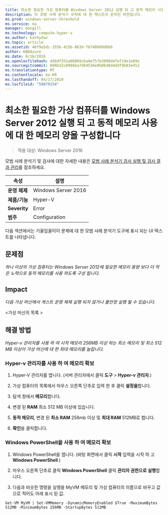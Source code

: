 ```yaml
---
title: 최소한 필요한 가상 컴퓨터를 Windows Server 2012 실행 되 고 동적 메모리 사용에 대 한 메모리 양을 구성합니다
description: 이 모범 사례 분석기 규칙에 대 한 텍스트의 온라인 버전입니다.
ms.prod: windows-server-threshold
ms.service: na
manager: dongill
ms.technology: compute-hyper-v
ms.author: kathydav
ms.topic: article
ms.assetid: 46f9a5dc-355b-415b-863d-fb740609d6b6
author: KBDAzure
ms.date: 8/16/2016
ms.openlocfilehash: 4d8df352a00809cba8ef57b3098d4fef19e1e89e
ms.sourcegitcommit: 0d0b32c8986ba7db9536e0b8648d4ddf9b03e452
ms.translationtype: MT
ms.contentlocale: ko-KR
ms.lasthandoff: 04/17/2019
ms.locfileid: "59879154"
---
```

# <a name="configure-at-least-the-required-amount-of-memory-for-a-virtual-machine-running-windows-server-2012-and-enabled-for-dynamic-memory"></a>최소한 필요한 가상 컴퓨터를 Windows Server 2012 실행 되 고 동적 메모리 사용에 대 한 메모리 양을 구성합니다

>적용 대상: Windows Server 2016

모범 사례 분석기 및 검사에 대한 자세한 내용은 [모범 사례 분석기 검사 실행 및 검사 결과 관리](https://go.microsoft.com/fwlink/p/?LinkID=223177)를 참조하세요.  
  
|속성|설명|  
|-|-|  
|**운영 체제**|Windows Server 2016|  
|**제품/기능**|Hyper-V|  
|**Severity**|Error|  
|**범주**|Configuration|  
  
다음 섹션에서는 기울임꼴이이 문제에 대 한 모범 사례 분석기 도구에 표시 되는 UI 텍스트를 나타냅니다.  
  
## <a name="issue"></a>**문제점**  
*하나 이상의 가상 컴퓨터는 Windows Server 2012에 필요한 메모리 용량 보다 더 적은 노력으로 동적 메모리를 사용 하도록 구성 됩니다.*  
  
## <a name="impact"></a>**Impact**  
*다음 가상 머신에서 게스트 운영 체제 실행 되지 않거나 불안정 실행 될 수 있습니다.*  
  
\<가상 머신의 목록 >  
  
## <a name="resolution"></a>**해결 방법**  
*Hyper-v 관리자를 사용 하 여 시작 메모리 256MB 이상 하는 최소 메모리 및 최소 512 MB 이상이 가상 머신에 대 한 최대 메모리를 늘립니다.*  
  
### <a name="increase-memory-using-hyper-v-manager"></a>Hyper-v 관리자를 사용 하 여 메모리 확보  
  
1.  Hyper-V 관리자를 엽니다. (서버 관리자에서 클릭 **도구** > **Hyper-v 관리자**.)  
  
2.  가상 컴퓨터의 목록에서 마우스 오른쪽 단추로 입력 한 후 클릭 **설정을**합니다.  
  
3.  탐색 창에서 **메모리**합니다.  
  
4.  변경 된 **RAM** 최소 512 MB 이상에 있습니다.  
  
5.  **동적 메모리**,  변경 된 **최소 RAM** 256mb 이상 및 **최대 RAM** 512MB로 합니다.  
  
6.  **확인**을 클릭합니다.  
  
### <a name="increase-memory-using-windows-powershell"></a>Windows PowerShell을 사용 하 여 메모리 확보  
  
1.  Windows PowerShell을 엽니다. (바탕 화면에서 클릭 **시작** 입력을 시작 하 고 **Windows PowerShell**.)  
  
2.  마우스 오른쪽 단추로 클릭 **Windows PowerShell** 클릭 **관리자 권한으로 실행**합니다.  
  
3.  다음과 비슷한 명령을 실행을 MyVM 메모리 및 가상 컴퓨터의 이름으로 바꾸고 값으로 적어도 아래 표시 된 값.  
  
```  
Get-VM MyVM | Set-VMMemory -DynamicMemoryEnabled $True -MaximumBytes 512MB -MinimumBytes 256MB -StartupBytes 512MB  
```  
  



